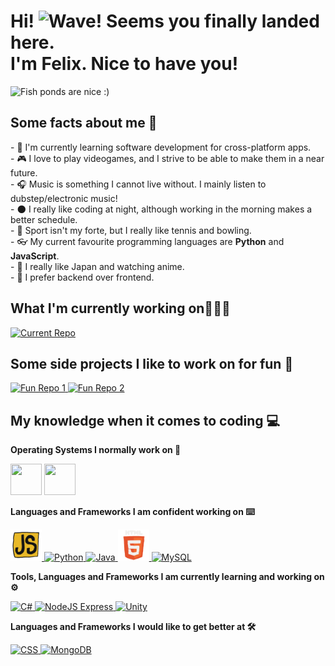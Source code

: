 <h1>Hi! <img src='https://raw.githubusercontent.com/TheDudeThatCode/TheDudeThatCode/master/Assets/Hi.gif' alt='Wave!' width="32px"  height="32px"/> Seems you finally landed here.<br/> I'm Felix. Nice to have you!</h1>
<img src="https://static.wikia.nocookie.net/animal-jam-clans-1/images/1/1c/Made_by_1041uuu.gif/revision/latest?cb=20210406230318" alt="Fish ponds are nice :)"/>

<h2>Some facts about me 💬</h2>
- 🚀 I'm currently learning software development for cross-platform apps.<br/>
- 🎮 I love to play videogames, and I strive to be able to make them in a near future.<br/>
- 🎧 Music is something I cannot live without. I mainly listen to dubstep/electronic music!<br/>
- 🌑 I really like coding at night, although working in the morning makes a better schedule.<br/>
- 🎾 Sport isn't my forte, but I really like tennis and bowling.<br/>
- 👓 My current favourite programming languages are <strong>Python</strong> and <strong>JavaScript</strong>.<br/>
- 🍙 I really like Japan and watching anime.<br/>
- 💾 I prefer backend over frontend.

<h2>What I'm currently working on👨🏽‍💻</h2>
<a href="https://github.com/SkinnyDevi/MU-VR-Experience">
  <img src="https://github-readme-stats.vercel.app/api/pin/?username=SkinnyDevi&repo=MU-VR-Experience&theme=dark" alt="Current Repo" width="400px" height="140px"/>
</a>

<h2>Some side projects I like to work on for fun 🎲</h2>
<a href="https://github.com/SkinnyDevi/SSBU-UMM-yuzu-compat">
  <img src="https://github-readme-stats.vercel.app/api/pin/?username=SkinnyDevi&repo=SSBU-UMM-yuzu-compat&theme=tokyonight" alt="Fun Repo 1" width="400px" height="140px"/>
</a>
<a href="https://github.com/SkinnyDevi/scriptable">
  <img src="https://github-readme-stats.vercel.app/api/pin/?username=SkinnyDevi&repo=scriptable&theme=tokyonight" alt="Fun Repo 2" width="400px" height="140px"/>
</a>

<h2>My knowledge when it comes to coding 💻</h2>
<strong>Operating Systems I normally work on 💾</strong><br/>
<p>
  <img src="https://upload.wikimedia.org/wikipedia/commons/thumb/5/5f/Windows_logo_-_2012.svg/2048px-Windows_logo_-_2012.svg.png" width="50px" height="50px"/>
  <img src="https://images-wixmp-ed30a86b8c4ca887773594c2.wixmp.com/f/245f4571-14d4-4069-90a7-259b2971229f/del3rk1-177dea3e-01d6-4c32-bcfd-8927b7bc8364.png?token=eyJ0eXAiOiJKV1QiLCJhbGciOiJIUzI1NiJ9.eyJzdWIiOiJ1cm46YXBwOjdlMGQxODg5ODIyNjQzNzNhNWYwZDQxNWVhMGQyNmUwIiwiaXNzIjoidXJuOmFwcDo3ZTBkMTg4OTgyMjY0MzczYTVmMGQ0MTVlYTBkMjZlMCIsIm9iaiI6W1t7InBhdGgiOiJcL2ZcLzI0NWY0NTcxLTE0ZDQtNDA2OS05MGE3LTI1OWIyOTcxMjI5ZlwvZGVsM3JrMS0xNzdkZWEzZS0wMWQ2LTRjMzItYmNmZC04OTI3YjdiYzgzNjQucG5nIn1dXSwiYXVkIjpbInVybjpzZXJ2aWNlOmZpbGUuZG93bmxvYWQiXX0.RDHFl6JxHrJPAZGg1gIyuGEOJCn9WMTLlNYVlu8Ql5E" width="50px" height="50px"/>
</p>
<strong>Languages and Frameworks I am confident working on ⌨️</strong>
<p>
  <a href="https://www.javascript.com">
    <img src="https://raw.githubusercontent.com/StewartGF/StewartGF/master/images/javascript.gif" alt="JavaScript" width="50px" height="50px"/>
  </a>
  <a href="https://www.python.org">
    <img src="https://lh3.googleusercontent.com/proxy/jrY22cP1xTBg9piFJS2CS8FNnGgAb63wkCHEw7k6BUZuASs2tg-G9Q6PUy7EXgZhsBaEhkmobRxA90Uw0uw3RdsTYTzmptD0o1yc9XvppCoth1jp6nMY8-UaWChwkR10d8mMpe0LC37fN--vI3fyiRE" alt="Python" width="50px" height="50px"/>
  </a>
  <a href="https://www.oracle.com/java/">
    <img src="https://cdn.worldvectorlogo.com/logos/java.svg" alt="Java" width="50px" height="50px"/>
  </a>
  <a href="https://www.python.org">
    <img src="https://raw.githubusercontent.com/otomer/otomer/master/assets/html.gif" alt="HTML5" width="50px" height="50px"/>
  </a>
  <a href="https://www.mysql.com">
    <img src="https://key0.cc/images/small/18352_256ed090086d587f6779ec4879d5e716.png" alt="MySQL" width="50px" height="50px"/>
  </a>
</p>

<strong>Tools, Languages and Frameworks I am currently learning and working on ⚙️</strong>
<p>
  <a href="https://docs.microsoft.com/en-us/dotnet/csharp/">
    <img src="https://seeklogo.com/images/C/c-sharp-c-logo-02F17714BA-seeklogo.com.png" alt="C#" width="46px" height="50px"/>
  </a>
  <a href="https://expressjs.com">
    <img src="https://camo.githubusercontent.com/2b97405ead6d87cffc71126648f74f034ab9b77525453aaac85ca79248532854/68747470733a2f2f766567696269742e636f6d2f77702d636f6e74656e742f75706c6f6164732f323031382f30352f657870726573736a732e706e67" alt="NodeJS Express" width="200px" height="50px"/>
  </a>
  <a href="https://unity.com/">
    <img src="https://i.redd.it/tu3gt6ysfxq71.png" alt="Unity" width="50px" height="50px"/>
  </a>
</p>

<strong>Languages and Frameworks I would like to get better at 🛠</strong>
<p>
  <a href="https://www.w3.org/Style/CSS/Overview.en.html">
    <img src="https://camo.githubusercontent.com/94ad70746d4c32151283a68c35e8ab44b05165a462745d8907dcf9d50e278188/68747470733a2f2f6d65646961322e67697068792e636f6d2f6d656469612f667345615a6c644e43384131504a336d77702f736f757263652e676966" alt="CSS" width="50px" height="50px"/>
  </a>
  <a href="https://www.mongodb.com">
    <img src="https://cdn.icon-icons.com/icons2/2415/PNG/512/mongodb_plain_wordmark_logo_icon_146423.png" alt="MongoDB" width="50px" height="50px"/>
  </a>
</p>


